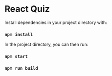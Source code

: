# React Quiz

Install dependencies in your project directory with:
### `npm install`

In the project directory, you can then run:

### `npm start`

### `npm run build`
